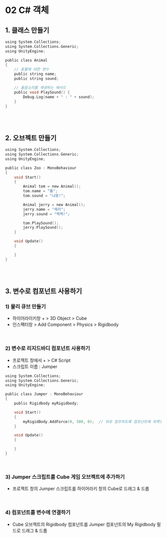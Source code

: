 # 02 C# 객체

## 1. 클래스 만들기

```c
using System.Collections;
using System.Collections.Generic;
using UnityEngine;

public class Animal
{
    // 동물에 대한 변수
    public string name;
    public string sound;

    // 울음소리를 재생하는 메서드
    public void PlaySound() {
        Debug.Log(name + " : " + sound);
    }
}
```

<br />
<br />

## 2. 오브젝트 만들기

```c
using System.Collections;
using System.Collections.Generic;
using UnityEngine;

public class Zoo : MonoBehaviour
{
    void Start()
    {
        Animal tom = new Animal();
        tom.name = "톰";
        tom.sound = "냐옹!";

        Animal jerry = new Animal();
        jerry.name = "제리";
        jerry.sound = "찍찍!";

        tom.PlaySound();
        jerry.PlaySound();
    }

    void Update()
    {

    }
}
```

<br />
<br />

## 3. 변수로 컴포넌트 사용하기

### 1) 물리 큐브 만들기

- 하이어라이키창 + > 3D Object > Cube
- 인스펙터창 > Add Component > Physics > Rigidbody

<br />

### 2) 변수로 리지드바디 컴포넌트 사용하기

- 프로젝트 창에서 + > C# Script
- 스크립트 이름 : Jumper

```c
using System.Collections;
using System.Collections.Generic;
using UnityEngine;

public class Jumper : MonoBehaviour
{
    public Rigidbody myRigidbody;

    void Start()
    {
        myRigidBody.AddForce(0, 500, 0);  // 위로 점프하도록 컴포넌트에 위쪽으로 힘을 주라는 처리
    }

    void Update()
    {

    }
}
```

<br />

### 3) Jumper 스크립트를 Cube 게임 오브젝트에 추가하기

- 프로젝트 창의 Jumper 스크립트를 하이어라키 창의 Cube로 드래그 & 드롭

<br />

### 4) 컴포넌트를 변수에 연결하기

- Cube 오브젝트의 Rigidbody 컴포넌트를 Jumper 컴포넌트의 My Rigidbody 필드로 드래그 & 드롭

<br />

<br />
<br />

